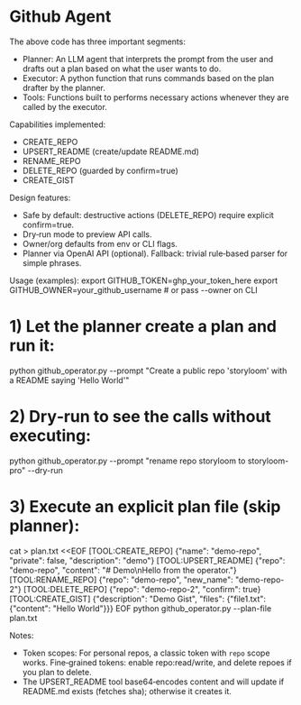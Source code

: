 # Github Agent

The above code has three important segments:
* Planner: An LLM agent that interprets the prompt from the user and drafts out a plan based on what the user wants to do.
* Executor: A python function that runs commands based on the plan drafter by the planner.
* Tools: Functions built to performs necessary actions whenever they are called by the executor.

Capabilities implemented:
- CREATE_REPO
- UPSERT_README (create/update README.md)
- RENAME_REPO
- DELETE_REPO (guarded by confirm=true)
- CREATE_GIST

Design features:
- Safe by default: destructive actions (DELETE_REPO) require explicit confirm=true.
- Dry‑run mode to preview API calls.
- Owner/org defaults from env or CLI flags.
- Planner via OpenAI API (optional). Fallback: trivial rule‑based parser for simple phrases.

Usage (examples):
  export GITHUB_TOKEN=ghp_your_token_here
  export GITHUB_OWNER=your_github_username  # or pass --owner on CLI

  # 1) Let the planner create a plan and run it:
  python github_operator.py --prompt "Create a public repo 'storyloom' with a README saying 'Hello World'"

  # 2) Dry‑run to see the calls without executing:
  python github_operator.py --prompt "rename repo storyloom to storyloom-pro" --dry-run

  # 3) Execute an explicit plan file (skip planner):
  cat > plan.txt <<EOF
  [TOOL:CREATE_REPO] {"name": "demo-repo", "private": false, "description": "demo"}
  [TOOL:UPSERT_README] {"repo": "demo-repo", "content": "# Demo\nHello from the operator."}
  [TOOL:RENAME_REPO] {"repo": "demo-repo", "new_name": "demo-repo-2"}
  [TOOL:DELETE_REPO] {"repo": "demo-repo-2", "confirm": true}
  [TOOL:CREATE_GIST] {"description": "Demo Gist", "files": {"file1.txt": {"content": "Hello World"}}}
  EOF
  python github_operator.py --plan-file plan.txt

Notes:
- Token scopes: For personal repos, a classic token with `repo` scope works. Fine‑grained tokens: enable repo:read/write, and delete repoes if you plan to delete.
- The UPSERT_README tool base64‑encodes content and will update if README.md exists (fetches sha); otherwise it creates it.

